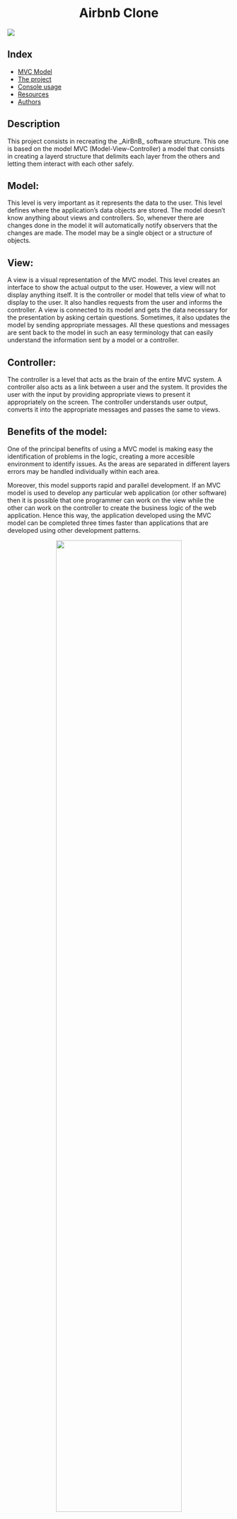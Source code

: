 <h1 align="center">Airbnb Clone</h1>
<img src="https://i.imgur.com/6JaLQ4z.png" align="center"/>

## Index

- [MVC Model](#model) 
- [The project](#project)
- [Console usage](#console)
- [Resources](#Resources)
- [Authors](#Authors())

## Description
<a name="model"/>
This project consists in recreating the _AirBnB_ software structure. This one is based on the model MVC (Model-View-Controller) a model that consists in creating a layerd structure that delimits each layer from the others and letting them interact with each other safely.

## Model:
This level is very important as it represents the data to the user. This level defines where the application’s data objects are stored. The model doesn’t know anything about views and controllers. So, whenever there are changes done in the model it will automatically notify observers that the changes are made. The model may be a single object or a structure of objects.

## View:
A view is a visual representation of the MVC model. This level creates an interface to show the actual output to the user. However, a view will not display anything itself. It is the controller or model that tells view of what to display to the user. It also handles requests from the user and informs the controller. A view is connected to its model and gets the data necessary for the presentation by asking certain questions. Sometimes, it also updates the model by sending appropriate messages. All these questions and messages are sent back to the model in such an easy terminology that can easily understand the information sent by a model or a controller.

## Controller:
The controller is a level that acts as the brain of the entire MVC system. A controller also acts as a link between a user and the system. It provides the user with the input by providing appropriate views to present it appropriately on the screen. The controller understands user output, converts it into the appropriate messages and passes the same to views.

## Benefits of the model:

One of the principal benefits of using a MVC model is making easy the identification of problems in the logic, creating a more accesible environment to identify issues. As the areas are separated in different layers errors may be handled individually within each area.

Moreover, this model supports rapid and parallel development. If an MVC model is used to develop any particular web application (or other software) then it is possible that one programmer can work on the view while the other can work on the controller to create the business logic of the web application. Hence this way, the application developed using the MVC model can be completed three times faster than applications that are developed using other development patterns.

<div align="center">
<img src="https://i.imgur.com/v3qA2ih.jpeg" width="75%" height="75%"/>
</div>

## The scope of this project
<a name="project"/>
For this project the goal was recreating the model described before but using simpler methods for each layer. The beginning of an approach on how the _AirBnB_ software works behind the scenes. The hole project was written in python. The model layer was all the logic implemented in the models folder. Creating the BaseModel class and all the classes that inherit this model, such as User, Amenity, City, Place, etc. The persistence of the data was handled by the FileStorage system, making able to save the information created in JSON files when the program was running. The controller layer was the console, for witch was used the cmd module provided by python. In this early state of the project the view was considered by the console itself, the interface created for the user will be considered in future iterations.


## The console, how to use it?
<a name="console"/>

For running the console make sure that execution permissions are enabled. After that execute the file.
The (hbnb) prompt will be displayed. In the example below is shown how can be runned some commands. 
<div align="center">
<img src="https://hippieboton.xyz/Console_AirBnB.gif" align="center"/>
</div>

- `help` command will give the available commands. Running `help` followed by the name of a command will display a simple description of the command.

- `create` command will create an instance of the class indicated after the command. Returns the ID of the instance created. Example: 
```console
(hbnb) create User 
```

- `update` command updates an attribute of an instance. If an attribute doesn't exist will create a new one. Example:
```console
(hbnb) update User cb11001d-1430-481d-a67f-01055350fc59 name "Pichu"
```

- `show` command will display the string representation of instance of the class indicated by its ID number. Example:
```console
(hbnb) update User cb11001d-1430-481d-a67f-01055350fc59
```

- `destroy` command will delete an instance based on the class name and id. Example:
```console
(hbnb) destroy User cb11001d-1430-481d-a67f-01055350fc59
```

- `all` command will display a string representation of all instances based or not on the class name (Class name is optional). Example:
```console
(hbnb) all
```

- `EOF` and `quit` command will exit the console

## Resources
<a name="Resources"/>

-   [cmd module](https://intranet.hbtn.io/rltoken/Fx9HXIjmGzbmET4ylYg2Rw "cmd module")
-   [uuid module](https://intranet.hbtn.io/rltoken/eaQ6aELbdqb0WmPddhD00g "uuid module")
-   [datetime](https://intranet.hbtn.io/rltoken/_ySDcgtfrwLkTyQzYHTH0Q "datetime")
-   [unittest module](https://intranet.hbtn.io/rltoken/QX7d4D__xhOJIGIWZBp39g "unittest module")
-   [args/kwargs](https://intranet.hbtn.io/rltoken/jQd3P_uSO0FeU6jlN-z5mg "args/kwargs")
-   [Python test cheatsheet](https://intranet.hbtn.io/rltoken/WPlydsqB0PG0uVcixemv9A "Python test cheatsheet")

## Authors
<a name="Authors"/>

- [Raimundo Gallino](https://github.com/RaimundoGallino)
- [Diego Varela](https://github.com/dieg0varela)
